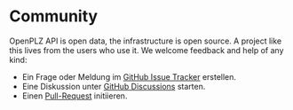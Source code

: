 # Community

OpenPLZ API is open data, the infrastructure is open source. A project like this lives from the users who use it. We welcome feedback and help of any kind:

+ Ein Frage oder Meldung im [GitHub Issue Tracker](https://github.com/openpotato/openplzapi/issues) erstellen.
+ Eine Diskussion unter [GitHub Discussions](https://github.com/openpotato/openplzapi.website/discussions) starten.
+ Einen [Pull-Request](https://github.com/openpotato/openplzapi/pulls) initiieren.
